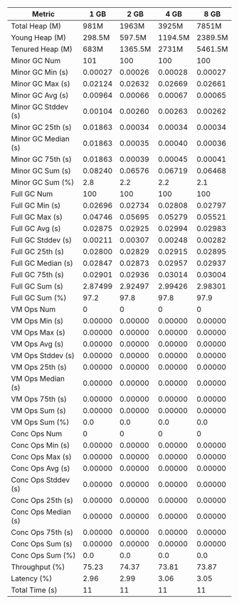 | Metric | 1 GB | 2 GB | 4 GB | 8 GB |
|------|----|----|----|----|
| Total Heap (M) | 981M | 1963M | 3925M | 7851M |
| Young Heap (M) | 298.5M | 597.5M | 1194.5M | 2389.5M |
| Tenured Heap (M) | 683M | 1365.5M | 2731M | 5461.5M |
| Minor GC Num | 101 | 100 | 100 | 100 |
| Minor GC Min (s) | 0.00027 | 0.00026 | 0.00028 | 0.00027 |
| Minor GC Max (s) | 0.02124 | 0.02632 | 0.02669 | 0.02661 |
| Minor GC Avg (s) | 0.00964 | 0.00066 | 0.00067 | 0.00065 |
| Minor GC Stddev (s) | 0.00104 | 0.00260 | 0.00263 | 0.00262 |
| Minor GC 25th (s) | 0.01863 | 0.00034 | 0.00034 | 0.00034 |
| Minor GC Median (s) | 0.01863 | 0.00035 | 0.00040 | 0.00036 |
| Minor GC 75th (s) | 0.01863 | 0.00039 | 0.00045 | 0.00041 |
| Minor GC Sum (s) | 0.08240 | 0.06576 | 0.06719 | 0.06468 |
| Minor GC Sum (%) | 2.8 | 2.2 | 2.2 | 2.1 |
| Full GC Num | 100 | 100 | 100 | 100 |
| Full GC Min (s) | 0.02696 | 0.02734 | 0.02808 | 0.02797 |
| Full GC Max (s) | 0.04746 | 0.05695 | 0.05279 | 0.05521 |
| Full GC Avg (s) | 0.02875 | 0.02925 | 0.02994 | 0.02983 |
| Full GC Stddev (s) | 0.00211 | 0.00307 | 0.00248 | 0.00282 |
| Full GC 25th (s) | 0.02800 | 0.02829 | 0.02915 | 0.02895 |
| Full GC Median (s) | 0.02847 | 0.02873 | 0.02957 | 0.02937 |
| Full GC 75th (s) | 0.02901 | 0.02936 | 0.03014 | 0.03004 |
| Full GC Sum (s) | 2.87499 | 2.92497 | 2.99426 | 2.98301 |
| Full GC Sum (%) | 97.2 | 97.8 | 97.8 | 97.9 |
| VM Ops Num | 0 | 0 | 0 | 0 |
| VM Ops Min (s) | 0.00000 | 0.00000 | 0.00000 | 0.00000 |
| VM Ops Max (s) | 0.00000 | 0.00000 | 0.00000 | 0.00000 |
| VM Ops Avg (s) | 0.00000 | 0.00000 | 0.00000 | 0.00000 |
| VM Ops Stddev (s) | 0.00000 | 0.00000 | 0.00000 | 0.00000 |
| VM Ops 25th (s) | 0.00000 | 0.00000 | 0.00000 | 0.00000 |
| VM Ops Median (s) | 0.00000 | 0.00000 | 0.00000 | 0.00000 |
| VM Ops 75th (s) | 0.00000 | 0.00000 | 0.00000 | 0.00000 |
| VM Ops Sum (s) | 0.00000 | 0.00000 | 0.00000 | 0.00000 |
| VM Ops Sum (%) | 0.0 | 0.0 | 0.0 | 0.0 |
| Conc Ops Num | 0 | 0 | 0 | 0 |
| Conc Ops Min (s) | 0.00000 | 0.00000 | 0.00000 | 0.00000 |
| Conc Ops Max (s) | 0.00000 | 0.00000 | 0.00000 | 0.00000 |
| Conc Ops Avg (s) | 0.00000 | 0.00000 | 0.00000 | 0.00000 |
| Conc Ops Stddev (s) | 0.00000 | 0.00000 | 0.00000 | 0.00000 |
| Conc Ops 25th (s) | 0.00000 | 0.00000 | 0.00000 | 0.00000 |
| Conc Ops Median (s) | 0.00000 | 0.00000 | 0.00000 | 0.00000 |
| Conc Ops 75th (s) | 0.00000 | 0.00000 | 0.00000 | 0.00000 |
| Conc Ops Sum (s) | 0.00000 | 0.00000 | 0.00000 | 0.00000 |
| Conc Ops Sum (%) | 0.0 | 0.0 | 0.0 | 0.0 |
| Throughput (%) | 75.23 | 74.37 | 73.81 | 73.87 |
| Latency (%) | 2.96 | 2.99 | 3.06 | 3.05 |
| Total Time (s) | 11 | 11 | 11 | 11 |
